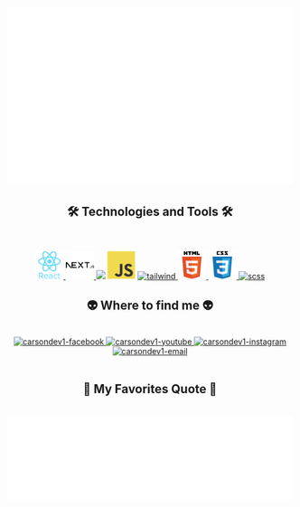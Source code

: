 <a href="#" target="_blank">
  <img src="svg/CarsonDev1.svg" width="1200"/>
</a>

<h2 align="center">🛠 Technologies and Tools 🛠</h2>
<br>
<p align="center">
<!-- https://simpleicons.org/ -->
 <a href="https://reactjs.org/" target="_blank" rel="noreferrer"> <img src="https://raw.githubusercontent.com/devicons/devicon/master/icons/react/react-original-wordmark.svg" alt="react" width="50" height="50"/> 
 </a>
 <a href="https://reactjs.org/" target="_blank" rel="noreferrer"> <img src="https://raw.githubusercontent.com/devicons/devicon/master/icons/nextjs/nextjs-original-wordmark.svg" alt="Next.js" width="50" height="50"/> 
 </a>
 <a>
 <img src="https://nodejs.org/static/images/logo.svg" width="50" />
 </a>
 <a href="https://developer.mozilla.org/en-US/docs/Web/JavaScript" target="_blank" rel="noreferrer"> <img src="https://raw.githubusercontent.com/devicons/devicon/master/icons/javascript/javascript-original.svg" alt="javascript" width="50" height="50"/></a>
<a href="https://tailwindcss.com/" target="_blank" rel="noreferrer"> <img src="https://www.vectorlogo.zone/logos/tailwindcss/tailwindcss-icon.svg" alt="tailwind" width="50" height="50"/> </a>
<a href="https://www.w3.org/html/" target="_blank" rel="noreferrer"> <img src="https://raw.githubusercontent.com/devicons/devicon/master/icons/html5/html5-original-wordmark.svg" alt="html5" width="50" height="50"/> </a> 
<a href="https://www.w3schools.com/css/" target="_blank" rel="noreferrer"> <img src="https://raw.githubusercontent.com/devicons/devicon/master/icons/css3/css3-original-wordmark.svg" alt="css3" width="50" height="50"/> </a> 
<a href="https://www.w3schools.com/scss/" target="_blank" rel="noreferrer">
  <img src="https://raw.githubusercontent.com/devicons/devicon/master/icons/scss/scss-original-wordmark.svg" alt="scss" width="50" height="50"/>
</a>

<br>
</p>
<h2 align="center">👽 Where to find me 👽</h2>
<br>
<!-- https://icons8.com -->
<div align="center">
  <a href="https://www.facebook.com/buitri.tinh" target="blank">
    <img src="https://img.icons8.com/bubbles/100/000000/facebook-new.png" alt="carsondev1-facebook" />
  </a>
  <a href="https://www.youtube.com/channel/UCtUU0Cwc3_rRUcAemmOh4tQ" target="blank">
    <img src="https://img.icons8.com/bubbles/100/000000/youtube-squared.png" alt="carsondev1-youtube" />
  </a>
  <a href="https://www.instagram.com/_thisistinh/" target="blank">
    <img src="https://img.icons8.com/bubbles/100/000000/instagram.png" alt="carsondev1-instagram" />
  </a>
  <a href="mailto:buitritinht@gmail.com" target="top">
    <img src="https://img.icons8.com/bubbles/100/000000/apple-mail.png" alt="carsondev1-email" />
  </a>
</div>

<br>
<h2 align="center">📑 My Favorites Quote 📑</h2>
<br>
<a href="#" target="_blank">
  <img src="svg/CarsonDev1Squote.svg" width="846" height="150" />
</a>

